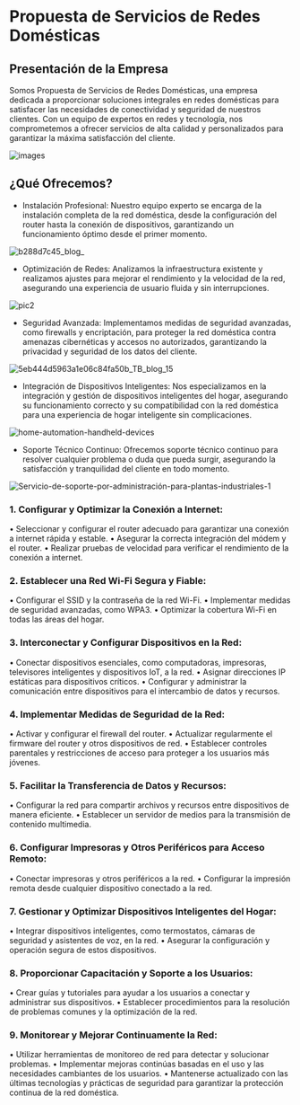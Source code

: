 # Propuesta de Servicios de Redes Domésticas

## Presentación de la Empresa
Somos Propuesta de Servicios de Redes Domésticas, una empresa dedicada a proporcionar soluciones integrales en redes domésticas para satisfacer las necesidades de conectividad y seguridad de nuestros clientes. Con un equipo de expertos en redes y tecnología, nos comprometemos a ofrecer servicios de alta calidad y personalizados para garantizar la máxima satisfacción del cliente.

 ![images](https://github.com/Onhofre/ProyectoPAR/assets/170147666/b95e4506-e923-4d1a-8e80-367fb1272087)

## ¿Qué Ofrecemos?
* Instalación Profesional: Nuestro equipo experto se encarga de la instalación completa de la red doméstica, desde la configuración del router hasta la conexión de dispositivos, garantizando un funcionamiento óptimo desde el primer momento.

![b288d7c45_blog_](https://github.com/Onhofre/ProyectoPAR/assets/170147666/197aee6b-9b5c-431f-b6d1-8c3161900572)

* Optimización de Redes: Analizamos la infraestructura existente y realizamos ajustes para mejorar el rendimiento y la velocidad de la red, asegurando una experiencia de usuario fluida y sin interrupciones.

![pic2](https://github.com/Onhofre/ProyectoPAR/assets/170147666/d962295d-fcd3-4494-a601-cd1efef2ffe6)

* Seguridad Avanzada: Implementamos medidas de seguridad avanzadas, como firewalls y encriptación, para proteger la red doméstica contra amenazas cibernéticas y accesos no autorizados, garantizando la privacidad y seguridad de los datos del cliente.

![5eb444d5963a1e06c84fa50b_TB_blog_15](https://github.com/Onhofre/ProyectoPAR/assets/170147666/d15bcb39-05ce-483b-b015-77f88ca61f94)


* Integración de Dispositivos Inteligentes: Nos especializamos en la integración y gestión de dispositivos inteligentes del hogar, asegurando su funcionamiento correcto y su compatibilidad con la red doméstica para una experiencia de hogar inteligente sin complicaciones.

![home-automation-handheld-devices](https://github.com/Onhofre/ProyectoPAR/assets/170147666/7394c9fc-d6bf-458a-90e0-90bb957dcb04)


* Soporte Técnico Continuo: Ofrecemos soporte técnico continuo para resolver cualquier problema o duda que pueda surgir, asegurando la satisfacción y tranquilidad del cliente en todo momento.

![Servicio-de-soporte-por-administración-para-plantas-industriales-1](https://github.com/Onhofre/ProyectoPAR/assets/170147666/0faf3af4-da73-43aa-87b3-b87a430e68a0)


### 1.	Configurar y Optimizar la Conexión a Internet:

•	Seleccionar y configurar el router adecuado para garantizar una conexión a internet rápida y estable.
•	Asegurar la correcta integración del módem y el router.
•	Realizar pruebas de velocidad para verificar el rendimiento de la conexión a internet.

### 2.	Establecer una Red Wi-Fi Segura y Fiable:

•	Configurar el SSID y la contraseña de la red Wi-Fi.
•	Implementar medidas de seguridad avanzadas, como WPA3.
•	Optimizar la cobertura Wi-Fi en todas las áreas del hogar.

### 3.	Interconectar y Configurar Dispositivos en la Red:

•	Conectar dispositivos esenciales, como computadoras, impresoras, televisores inteligentes y dispositivos IoT, a la red.
•	Asignar direcciones IP estáticas para dispositivos críticos.
•	Configurar y administrar la comunicación entre dispositivos para el intercambio de datos y recursos.

### 4.	Implementar Medidas de Seguridad de la Red:

•	Activar y configurar el firewall del router.
•	Actualizar regularmente el firmware del router y otros dispositivos de red.
•	Establecer controles parentales y restricciones de acceso para proteger a los usuarios más jóvenes.

### 5.	Facilitar la Transferencia de Datos y Recursos:

•	Configurar la red para compartir archivos y recursos entre dispositivos de manera eficiente.
•	Establecer un servidor de medios para la transmisión de contenido multimedia.

### 6.	Configurar Impresoras y Otros Periféricos para Acceso Remoto:

•	Conectar impresoras y otros periféricos a la red.
•	Configurar la impresión remota desde cualquier dispositivo conectado a la red.

### 7.	Gestionar y Optimizar Dispositivos Inteligentes del Hogar:

•	Integrar dispositivos inteligentes, como termostatos, cámaras de seguridad y asistentes de voz, en la red.
•	Asegurar la configuración y operación segura de estos dispositivos.

### 8.	Proporcionar Capacitación y Soporte a los Usuarios:

•	Crear guías y tutoriales para ayudar a los usuarios a conectar y administrar sus dispositivos.
•	Establecer procedimientos para la resolución de problemas comunes y la optimización de la red.

### 9.	Monitorear y Mejorar Continuamente la Red:

•	Utilizar herramientas de monitoreo de red para detectar y solucionar problemas.
•	Implementar mejoras continúas basadas en el uso y las necesidades cambiantes de los usuarios.
•	Mantenerse actualizado con las últimas tecnologías y prácticas de seguridad para garantizar la protección continua de la red doméstica.
